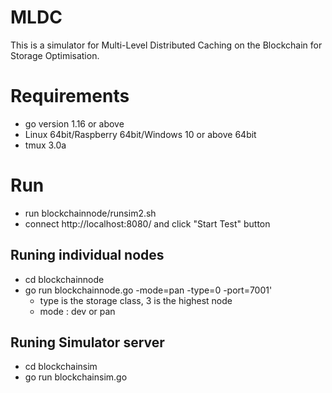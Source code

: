 # MLDC
This is a simulator for Multi-Level Distributed Caching on the Blockchain for Storage Optimisation.

# Requirements
* go version 1.16 or above
* Linux 64bit/Raspberry 64bit/Windows 10 or above 64bit
* tmux 3.0a

# Run
* run blockchainnode/runsim2.sh
* connect http://localhost:8080/ and click "Start Test" button

## Runing individual nodes
* cd blockchainnode
* go run blockchainnode.go -mode=pan -type=0 -port=7001'
  * type is the storage class, 3 is the highest node
  * mode : dev or pan

## Runing Simulator server
* cd blockchainsim
* go run blockchainsim.go




